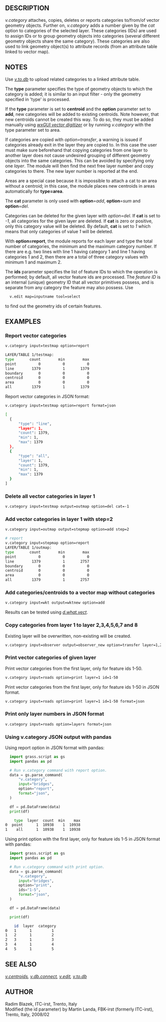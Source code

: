 ## DESCRIPTION

*v.category* attaches, copies, deletes or reports categories to/from/of
vector geometry objects. Further on, *v.category* adds a number given by
the *cat* option to categories of the selected layer. These categories
(IDs) are used to assign IDs or to group geometry objects into
categories (several different geometry objects share the same category).
These categories are also used to link geometry object(s) to attribute
records (from an attribute table linked to vector map).

## NOTES

Use *[v.to.db](v.to.db.md)* to upload related categories to a linked
attribute table.

The **type** parameter specifies the type of geometry objects to which
the category is added; it is similar to an input filter - only the
geometry specified in 'type' is processed.

If the **type** parameter is set to **centroid** and the **option**
parameter set to **add**, new categories will be added to existing
centroids. Note however, that new centroids cannot be created this way.
To do so, they must be added manually using *[wxGUI vector
digitizer](wxGUI.vdigit.md)* or by running *v.category* with the type
parameter set to area.

If categories are copied with *option=transfer*, a warning is issued if
categories already exit in the layer they are copied to. In this case
the user must make sure beforehand that copying categories from one
layer to another layer does not cause undesired grouping of different
geometry objects into the same categories. This can be avoided by
specifying only one *layer*. The module will then find the next free
layer number and copy categories to there. The new layer number is
reported at the end.

Areas are a special case because it is impossible to attach a cat to an
area without a centroid; in this case, the module places new centroids
in areas automatically for **type=area**.

The **cat** parameter is only used with **option**=*add*,
**option**=*sum* and **option**=*del*.

Categories can be deleted for the given layer with *option=del*. If
**cat** is set to *-1*, all categories for the given layer are deleted.
If **cat** is zero or positive, only this category value will be
deleted. By default, **cat** is set to *1* which means that only
categories of value *1* will be deleted.

With **option=report**, the module reports for each layer and type the
total number of categories, the minimum and the maximum category number.
If there are e.g. two lines with line 1 having category 1 and line 1
having categories 1 and 2, then there are a total of three category
values with minimum 1 and maximum 2.

The **ids** parameter specifies the list of feature IDs to which the
operation is performed; by default, all vector feature ids are
processed. The *feature ID* is an internal (unique) geometry ID that all
vector primitives possess, and is separate from any category the feature
may also possess. Use

```sh
  v.edit map=inputname tool=select
```

to find out the geometry ids of certain features.

## EXAMPLES

### Report vector categories

```sh
v.category input=testmap option=report

LAYER/TABLE 1/testmap:
type       count        min        max
point          0          0          0
line        1379          1       1379
boundary       0          0          0
centroid       0          0          0
area           0          0          0
all         1379          1       1379
```

Report vector categories in JSON format:

```sh
v.category input=testmap option=report format=json

[
  {
      "type": "line",
      "layer": 1,
      "count": 1379,
      "min": 1,
      "max": 1379
  },
  {
      "type": "all",
      "layer": 1,
      "count": 1379,
      "min": 1,
      "max": 1379
  }
]
```

### Delete all vector categories in layer 1

```sh
v.category input=testmap output=outmap option=del cat=-1
```

### Add vector categories in layer 1 with step=2

```sh
v.category input=outmap output=stepmap option=add step=2

# report
v.category input=stepmap option=report
LAYER/TABLE 1/outmap:
type       count        min        max
point          0          0          0
line        1379          1       2757
boundary       0          0          0
centroid       0          0          0
area           0          0          0
all         1379          1       2757
```

### Add categories/centroids to a vector map without categories

```sh
v.category input=wkt output=wktnew option=add
```

Results can be tested using *[d.what.vect](d.what.vect.md)*.

### Copy categories from layer 1 to layer 2,3,4,5,6,7 and 8

Existing layer will be overwritten, non-existing will be created.

```sh
v.category input=observer output=observer_new option=transfer layer=1,2,3,4,5,6,7,8
```

### Print vector categories of given layer

Print vector categories from the first layer, only for feature ids 1-50.

```sh
v.category input=roads option=print layer=1 id=1-50
```

Print vector categories from the first layer, only for feature ids 1-50 in JSON format.

```sh
v.category input=roads option=print layer=1 id=1-50 format=json
```

### Print only layer numbers in JSON format

```sh
v.category input=roads option=layers format=json
```

### Using v.category JSON output with pandas

Using report option in JSON format with pandas:

```python
  import grass.script as gs
  import pandas as pd

  # Run v.category command with report option.
  data = gs.parse_command(
      "v.category",
      input="bridges",
      option="report",
      format="json",
  )

  df = pd.DataFrame(data)
  print(df)
```

```sh
    type  layer  count  min    max
0  point      1  10938    1  10938
1    all      1  10938    1  10938
```

Using print option with the first layer, only for feature ids 1-5 in JSON
format with pandas:

```python
  import grass.script as gs
  import pandas as pd

  # Run v.category command with print option.
  data = gs.parse_command(
      "v.category",
      input="bridges",
      option="print",
      ids="1-5",
      format="json",
  )

  df = pd.DataFrame(data)

  print(df)
```

```sh
    id  layer  category
0   1      1         1
1   2      1         2
2   3      1         3
3   4      1         4
4   5      1         5
```

## SEE ALSO

*[v.centroids](v.centroids.md), [v.db.connect](v.db.connect.md),
[v.edit](v.edit.md), [v.to.db](v.to.db.md)*

## AUTHOR

Radim Blazek, ITC-irst, Trento, Italy  
Modified (the id parameter) by Martin Landa, FBK-irst (formerly
ITC-irst), Trento, Italy, 2008/02
